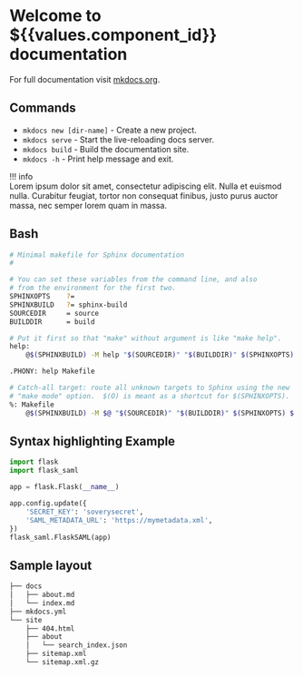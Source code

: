 # Welcome to ${{values.component_id}} documentation

For full documentation visit [mkdocs.org](https://www.mkdocs.org).

## Commands

- `mkdocs new [dir-name]` - Create a new project.
- `mkdocs serve` - Start the live-reloading docs server.
- `mkdocs build` - Build the documentation site.
- `mkdocs -h` - Print help message and exit.

!!! info  
 Lorem ipsum dolor sit amet, consectetur adipiscing elit. Nulla et euismod
nulla. Curabitur feugiat, tortor non consequat finibus, justo purus auctor
massa, nec semper lorem quam in massa.

## Bash

```bash
# Minimal makefile for Sphinx documentation
#

# You can set these variables from the command line, and also
# from the environment for the first two.
SPHINXOPTS    ?=
SPHINXBUILD   ?= sphinx-build
SOURCEDIR     = source
BUILDDIR      = build

# Put it first so that "make" without argument is like "make help".
help:
	@$(SPHINXBUILD) -M help "$(SOURCEDIR)" "$(BUILDDIR)" $(SPHINXOPTS) $(O)

.PHONY: help Makefile

# Catch-all target: route all unknown targets to Sphinx using the new
# "make mode" option.  $(O) is meant as a shortcut for $(SPHINXOPTS).
%: Makefile
	@$(SPHINXBUILD) -M $@ "$(SOURCEDIR)" "$(BUILDDIR)" $(SPHINXOPTS) $(O)


```

## Syntax highlighting Example

```python
import flask
import flask_saml

app = flask.Flask(__name__)

app.config.update({
    'SECRET_KEY': 'soverysecret',
    'SAML_METADATA_URL': 'https://mymetadata.xml',
})
flask_saml.FlaskSAML(app)
```

## Sample layout

```bash
├── docs
│   ├── about.md
│   └── index.md
├── mkdocs.yml
└── site
    ├── 404.html
    ├── about
    │   └── search_index.json
    ├── sitemap.xml
    └── sitemap.xml.gz

```
